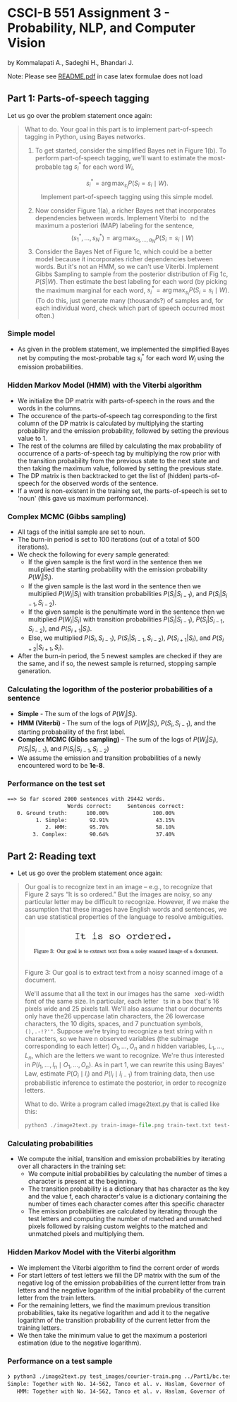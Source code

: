 # CSCI-B 551 Assignment 3 - Probability, NLP, and Computer Vision
by Kommalapati A., Sadeghi H., Bhandari J.

Note: Please see [README.pdf](README.pdf) in case latex formulae does not load

## Part 1: Parts-of-speech tagging

Let us go over the problem statement once again:
> What to do. Your goal in this part is to implement part-of-speech tagging in Python, using Bayes networks.
> 1. To get started, consider the simplified Bayes net in Figure 1(b). To perform part-of-speech tagging, we'll want to estimate the most-probable tag $s^*_{i}$ for each word $W_i$,
> 
>  $$
> s_i^*=\arg \max _{s_i} P\left(S_i=s_i \mid W\right) .
> $$
> &emsp; &emsp; Implement part-of-speech tagging using this simple model.
>
> 2. Now consider Figure 1(a), a richer Bayes net that incorporates dependencies between words. Implement Viterbi to  nd the maximum a posteriori (MAP) labeling for the sentence,
> $$
> \left(s_1^*, \ldots, s_N^*\right)=\arg \max _{s_1, \ldots, a_N} P\left(S_i=s_i \mid W\right)
> $$
> 3. Consider the Bayes Net of Figure 1c, which could be a better model because it incorporates richer dependencies between words. But it's not an HMM, so we can't use Viterbi. Implement Gibbs Sampling to sample from the posterior distribution of Fig 1c, $P(S|W)$. Then estimate the best labeling for each word (by picking the maximum marginal for each word, $s_i^*=\arg \max _{s_i} P\left(S_i=s_i \mid W\right)$. (To do this, just generate many (thousands?) of samples and, for each individual word, check which part of speech occurred most often.)

### Simple model

- As given in the problem statement, we implemented the simplified Bayes net by computing the most-probable tag $s^*_i$ for each word $W_i$ using the emission probabilities.
  
### Hidden Markov Model (HMM) with the Viterbi algorithm

- We initialize the DP matrix with parts-of-speech in the rows and the words in the columns.
- The occurence of the parts-of-speech tag corresponding to the first column of the DP matrix is calculated by multiplying the starting probability and the emission probability, followed by setting the previous value to 1.
- The rest of the columns are filled by calculating the max probability of occurrence of a parts-of-speech tag by multiplying the row prior with the transition probability from the previous state to the next state and then taking the maximum value, followed by setting the previous state.
- The DP matrix is then backtracked to get the list of (hidden) parts-of-speech for the observed words of the sentence.
- If a word is non-existent in the training set, the parts-of-speech is set to 'noun' (this gave us maximum performance).

### Complex MCMC (Gibbs sampling)

- All tags of the initial sample are set to noun.
- The burn-in period is set to 100 iterations (out of a total of 500 iterations).
- We check the following for every sample generated:
  - If the given sample is the first word in the sentence then we muliplied the starting probability with the emission probability $P(W_i|S_i)$.
  - If the given sample is the last word in the sentence then we multiplied $P(W_i|S_i)$ with transition probabilities $P(S_i|S_{i-1})$, and $P(S_i|S_{i-1}, S_{i-2})$.
  - If the given sample is the penultimate word in the sentence then we multiplied $P(W_i|S_i)$ with transition probabilities $P(S_i|S_{i-1})$, $P(S_i|S_{i-1}, S_{i-2})$, and $P(S_{i+1}|S_i)$.
  - Else, we multiplied $P(S_i, S_{i-1})$, $P(S_i|S_{i-1}, S_{i-2})$, $P(S_{i+1}|S_i)$, and $P(S_{i+2}|S_{i+1}, S_i)$.
- After the burn-in period, the 5 newest samples are checked if they are the same, and if so, the newest sample is returned, stopping sample generation.

### Calculating the logorithm of the posterior probabilities of a sentence

- **Simple** - The sum of the logs of $P(W_i|S_i)$.
- **HMM (Viterbi)** - The sum of the logs of $P(W_i|S_i)$, $P(S_i, S_{i-1})$, and the starting probabaility of the first label.
- **Complex MCMC (Gibbs sampling)** - The sum of the logs of $P(W_i|S_i)$, $P(S_i|S_{i-1})$, and $P(S_i|S_{i-1}, S_{i-2})$
- We assume the emission and transition probabilities of a newly encountered word to be **1e-8**.

### Performance on the test set

```
==> So far scored 2000 sentences with 29442 words.
                   Words correct:     Sentences correct: 
   0. Ground truth:      100.00%              100.00%
         1. Simple:       92.91%               43.15%
            2. HMM:       95.70%               58.10%
        3. Complex:       90.64%               37.40%
```

## Part 2: Reading text

- Let us go over the problem statement once again:
>  Our goal is to recognize text in an image – e.g., to recognize that Figure 2 says “It is so ordered.” But the images are noisy, so any particular letter may be difficult to recognize. However, if we make the assumption that these images have English words and sentences, we can use statistical properties of the language to resolve ambiguities.
> 
> ![image](attachments/image2text.png)
>
> Figure 3: Our goal is to extract text from a noisy scanned image of a document.
> 
> We'll assume that all the text in our images has the same  xed-width font of the same size. In particular, each letter  ts in a box that's 16 pixels wide and 25 pixels tall. We'll also assume that our documents only have the26 uppercase latin characters, the 26 lowercase characters, the 10 digits, spaces, and 7 punctuation symbols, `(),.-!?'"`. Suppose we're trying to recognize a text string with n characters, so we have n observed variables (the subimage corresponding to each letter) $O_1, \ldots, O_n$ and $n$ hidden variables, $L_1, \ldots, L_n$, which are the letters we want to recognize. We're thus interested in $P\left(l_1, \ldots, l_n \mid O_1, \ldots, O_n\right)$. As in part 1, we can rewrite this using Bayes' Law, estimate $P\left(O_i \mid l_i\right)$ and $P\left(l_i \mid l_{i-1}\right)$ from training data, then use probabilistic inference to estimate the posterior, in order to recognize letters.
>
>What to do. Write a program called image2text.py that is called like this:
> ```python
> python3 ./image2text.py train-image-file.png train-text.txt test-image-file.png
> ```
### Calculating probabilities

- We compute the initial, transition and emission probabilities by iterating over all characters in the training set:
  - We compute initial probabilities by calculating the number of times a character is present at the beginning.
  - The transition probability is a dictionary that has character as the key and the value f, each character's value is a dictionary containing the number of times each character comes after this specific character
  - The emission probabilities are calculated by iterating through the test letters and computing the number of matched and unmatched pixels followed by raising custom weights to the matched and unmatched pixels and multiplying them.

### Hidden Markov Model with the Viterbi algorithm

- We implement the Viterbi algorithm to find the corrent order of words
- For start letters of test letters we fill the DP matrix with the sum of the negative log of the emission probabilities of the current letter from train letters and the negative logarithm of the initial probability of the current letter from the train letters.
- For the remaining letters, we find the maximum previous transition probabilities, take its negative logarithm and add it to the negative logarithm of the transition probability of the current letter from the training letters.
- We then take the minimum value to get the maximum a posteriori estimation (due to the negative logarithm).

### Performance on a test sample

```bash
❯ python3 ./image2text.py test_images/courier-train.png ../Part1/bc.test test_images/test-3-0.png
Simple: Together with No. 14-562, Tanco et al. v. Haslam, Governor of
   HMM: Together with No. 14-562, Tanco et al. v. Haslam, Governor of
```